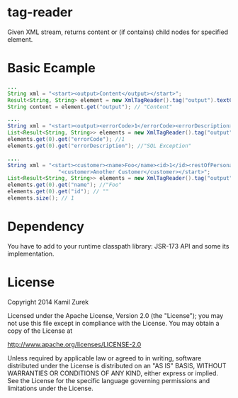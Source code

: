 tag-reader
==========

Given XML stream, returns content or (if contains) child nodes for specified element.


Basic Ecample
=============

``` java
...
String xml = "<start><output>Content</output></start>";
Result<String, String> element = new XmlTagReader().tag("output").textContent().first();
String content = element.get("output"); // "Content"

....
String xml = "<start><output><errorCode>1</errorCode><errorDescription>SQL Exception</errorDescription></output></start>";
List<Result<String, String>> elements = new XmlTagReader().tag("output").withChildren().first();
elements.get(0).get("errorCode"); //1
elements.get(0).get("errorDescription"); //"SQL Exception"

....
String xml = "<start><customer><name>Foo</name><id>1</id><restOfPersonalData>....</restOfPersonalData></customer>" + 
				"<customer>Another Customer</customer></start>";
List<Result<String, String>> elements = new XmlTagReader().tag("output").withChildren("name").first(); //return only name of first customer
elements.get(0).get("name"); //"Foo"
elements.get(0).get("id"); // ""
elements.size(); // 1
```


Dependency
==========

You have to add to your runtime classpath library: JSR-173 API and some its implementation.


License
=======

Copyright 2014 Kamil Zurek

Licensed under the Apache License, Version 2.0 (the "License"); you may not use this file except in compliance with the License. You may obtain a copy of the License at

   http://www.apache.org/licenses/LICENSE-2.0

Unless required by applicable law or agreed to in writing, software distributed under the License is distributed on an "AS IS" BASIS, WITHOUT WARRANTIES OR CONDITIONS OF ANY KIND, either express or implied. See the License for the specific language governing permissions and limitations under the License.